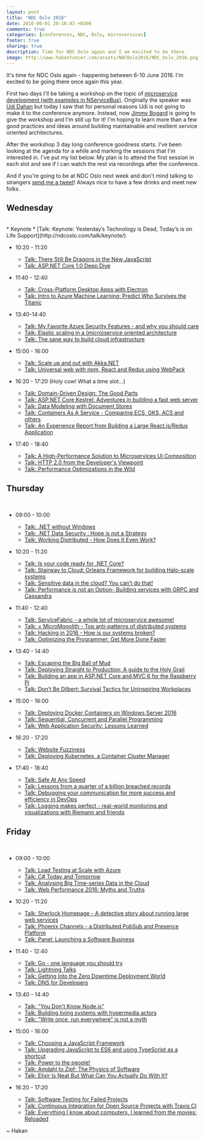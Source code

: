 ```yaml
---
layout: post
title: "NDC Oslo 2016"
date: 2016-06-01 20:16:43 +0200
comments: true
categories: [conferences, NDC, Oslo, microservices]
footer: true
sharing: true
description: Time for NDC Oslo again and I am excited to be there
image: http://www.hakantuncer.com/assets/NDCOslo2016/NDC_Oslo_2016.png 
---
```


It's time for NDC Oslo again - happening between 6-10 June 2016. I'm excited to be going there once again 
this year.

First two days I'll be taking a workshop on the topic of [microservice development (with examples in NServiceBus)](http://ndcoslo.com/workshop/microservice-development-with-examples-in-nservicebus/).
Originally the speaker was [Udi Dahan](https://twitter.com/UdiDahan) but today I saw that for 
personal reasons Udi is not going to make it to the conference anymore. Instead, now [Jimmy Bogard](https://twitter.com/jbogard) 
is going to give the workshop and I'm still up for it! I'm hoping to learn more than a few good practices and ideas
around building maintainable and resilient service oriented architectures.

After the workshop 3 day long conference goodness starts. I've been looking at the agenda for a while and marking 
the sessions that I'm interested in. I've put my list below. My plan is to attend the first session 
in each slot and see if I can watch the rest via recordings after the conference.

And if you're going to be at NDC Oslo next week and don't mind talking to strangers [send me a tweet](https://twitter.com/hakant)! 
Always nice to have a few drinks and meet new folks.

## Wednesday
<br/>
* Keynote
  * [Talk: Keynote: Yesterday’s Technology is Dead, Today’s is on Life Support](http://ndcoslo.com/talk/keynote/)

* 10:20 - 11:20
  * [Talk: There Still Be Dragons in the New JavaScript](http://ndcoslo.com/talk/dragons_in_new_javascript/)
  * [Talk: ASP.NET Core 1.0 Deep Dive](http://ndcoslo.com/talk/asp.net-core-1.0-deep-dive/)
  
* 11:40 - 12:40
  * [Talk: Cross-Platform Desktop Apps with Electron](http://ndcoslo.com/talk/cross-platform-desktop-apps-with-electron/)
  * [Talk: Intro to Azure Machine Learning: Predict Who Survives the Titanic](http://ndcoslo.com/talk/intro-to-azure-machine-learning-predict-who-survives-the-titanic/)
  
* 13:40-14:40
  * [Talk: My Favorite Azure Security Features - and why you should care](http://ndcoslo.com/talk/my-favorite-azure-security-features-and-why-you-should-care/)
  * [Talk: Elastic scaling in a (micro)service oriented architecture](http://ndcoslo.com/talk/elastic-scaling-in-a-microservice-oriented-architecture/)
  * [Talk: The sane way to build cloud infrastructure](http://ndcoslo.com/talk/the-sane-way-to-build-cloud-infrastructure/)
  
* 15:00 - 16:00
  * [Talk: Scale up and out with Akka.NET](http://ndcoslo.com/talk/scale-up-and-out-with-akka-net/)
  * [Talk: Universal web with npm, React and Redux using WebPack](http://ndcoslo.com/talk/universal-web-with-npm-react-and-redux-using-webpack/)
  
* 16:20 - 17:20 (Holy cow! What a time slot...)
  * [Talk: Domain-Driven Design: The Good Parts](http://ndcoslo.com/talk/domain-driven-design-the-good-parts/)
  * [Talk: ASP.NET Core Kestrel: Adventures in building a fast web server](http://ndcoslo.com/talk/asp.net-core-kestrel-adventures-in-building-a-fast-web-server/)
  * [Talk: Data Modeling with Document Stores](http://ndcoslo.com/talk/data-modeling-with-document-stores/)
  * [Talk: Containers As A Service - Comparing ECS, GKS, ACS and others](http://ndcoslo.com/talk/containers-as-a-service-comparing-ecs-gks-acs-and-others/)
  * [Talk: An Experience Report from Building a Large React.js/Redux Application](http://ndcoslo.com/talk/an-experience-report-from-building-a-large-react-js-redux-application/)
  
* 17:40 - 18:40
  * [Talk: A High-Performance Solution to Microservices UI Composition](http://ndcoslo.com/talk/a-high-performance-solution-to-microservices-ui-composition/)
  * [Talk: HTTP 2.0 from the Developer's Viewpoint](http://ndcoslo.com/talk/http-2-0-from-the-developers-viewpoint/)
  * [Talk: Performance Optimizations in the Wild](http://ndcoslo.com/talk/performance-optimizations-in-the-wild/)

## Thursday
<br/>

* 09:00 - 10:00
  * [Talk: .NET without Windows](http://ndcoslo.com/talk/net-without-windows/)
  * [Talk: .NET Data Security : Hope is not a Strategy](http://ndcoslo.com/talk/net-data-security-hope-is-not-a-strategy/)
  * [Talk: Working Distributed - How Does It Even Work?](http://ndcoslo.com/talk/working-distributed-how-does-it-even-work/)
  
* 10:20 - 11:20
  * [Talk: Is your code ready for .NET Core?](http://ndcoslo.com/talk/is-your-code-ready-for-net-core/)
  * [Talk: Stairway to Cloud: Orleans Framework for building Halo-scale systems](http://ndcoslo.com/talk/stairway-to-cloud-orleans-framework-for-building-halo-scale-systems/)
  * [Talk: Sensitive data in the cloud? You can’t do that!](http://ndcoslo.com/talk/sensitive-data-in-the-cloud-you-cant-do-that/)
  * [Talk: Performance is not an Option- Building services with GRPC and Cassandra](http://ndcoslo.com/talk/performance-is-not-an-option-building-services-with-grpc-and-cassandra/)
  
* 11:40 - 12:40
  * [Talk: ServiceFabric - a whole lot of microservice awesome!](http://ndcoslo.com/talk/servicefabric-a-whole-lot-of-microservice-awesome/)
  * [Talk: × MicroMonolith - Top anti-patterns of distributed systems](http://ndcoslo.com/talk/micromonolith-top-anti-patterns-of-distributed-systems/)
  * [Talk: Hacking in 2016 - How is our systems broken?](http://ndcoslo.com/talk/hacking-in-2016-how-is-our-systems-broken/)
  * [Talk: Optimizing the Programmer: Get More Done Faster](http://ndcoslo.com/talk/optimizing-the-programmer-get-more-done-faster/)
  
* 13:40 - 14:40
  * [Talk: Escaping the Big Ball of Mud](http://ndcoslo.com/talk/escaping-the-big-ball-of-mud/)
  * [Talk: Deploying Straight to Production: A guide to the Holy Grail](http://ndcoslo.com/talk/deploying-straight-to-production-a-guide-to-the-holy-grail/)
  * [Talk: Building an app in ASP.NET Core and MVC 6 for the Raspberry Pi](http://ndcoslo.com/talk/building-an-app-in-asp-net-core-and-mvc-6-for-the-raspberry-pi/)
  * [Talk: Don’t Be Dilbert: Survival Tactics for Uninspiring Workplaces](http://ndcoslo.com/talk/dont-be-dilbert-survival-tactics-for-uninspiring-workplaces/)
  
* 15:00 - 16:00
  * [Talk: Deploying Docker Containers on Windows Server 2016](http://ndcoslo.com/talk/deploying-docker-containers-on-windows-server-2016/)
  * [Talk: Sequential, Concurrent and Parallel Programming](http://ndcoslo.com/talk/sequential-concurrent-and-parallel-programming/)
  * [Talk: Web Application Security: Lessons Learned](http://ndcoslo.com/talk/web-application-security-lessons-learned/)
  
* 16:20 - 17:20
  * [Talk: Website Fuzziness](http://ndcoslo.com/talk/website-fuzziness/)
  * [Talk: Deploying Kubernetes, a Container Cluster Manager](http://ndcoslo.com/talk/deploying-kubernetes-a-container-cluster-manager/)
  
* 17:40 - 18:40
  * [Talk: Safe At Any Speed](http://ndcoslo.com/talk/safe-at-any-speed/)
  * [Talk: Lessons from a quarter of a billion breached records](http://ndcoslo.com/talk/lessons-from-a-quarter-of-a-billion-breached-records/)
  * [Talk: Debugging your communication for more success and efficiency in DevOps](http://ndcoslo.com/talk/debugging-your-communication-for-more-success-and-efficiency-in-devops/)
  * [Talk: Logging makes perfect - real-world monitoring and visualizations with Riemann and friends](http://ndcoslo.com/talk/logging-makes-perfect-real-world-monitoring-and-visualizations-with-riemann-and-friends/)

## Friday
<br/>

* 09:00 - 10:00
  * [Talk: Load Testing at Scale with Azure](http://ndcoslo.com/talk/load-testing-at-scale-with-azure/)
  * [Talk: C# Today and Tomorrow](http://ndcoslo.com/talk/c-today-and-tomorrow/)
  * [Talk: Analysing Big Time-series Data in the Cloud](http://ndcoslo.com/talk/analysing-big-time-series-data-in-the-cloud/)
  * [Talk: Web Performance 2016: Myths and Truths](http://ndcoslo.com/talk/web-performance-2016-myths-and-truths/)

* 10:20 - 11:20
  * [Talk: Sherlock Homepage - A detective story about running large web services](http://ndcoslo.com/talk/sherlock-homepage-a-detective-story-about-running-large-web-services/)
  * [Talk: Phoenix Channels - a Distributed PubSub and Presence Platform](http://ndcoslo.com/talk/phoenix_channels/)
  * [Talk: Panel: Launching a Software Business](http://ndcoslo.com/talk/panel-launching-a-software-business/)

* 11:40 - 12:40
  * [Talk: Go - one language you should try](http://ndcoslo.com/talk/go-one-language-you-should-try/)
  * [Talk: Lightning Talks](http://ndcoslo.com/talk/lightning-talks-2/)
  * [Talk: Getting Into the Zero Downtime Deployment World](http://ndcoslo.com/talk/getting-into-the-zero-downtime-deployment-world/)
  * [Talk: DNS for Developers](http://ndcoslo.com/talk/dns-for-developers/)

* 13:40 - 14:40
  * [Talk: "You Don't Know Node.js"](http://ndcoslo.com/talk/you-dont-know-node-js/)
  * [Talk: Building living systems with hypermedia actors](http://ndcoslo.com/talk/building-living-systems-with-hypermedia-actors/)
  * [Talk: "Write once, run everywhere" is not a myth](http://ndcoslo.com/talk/write-once-run-everywhere-is-not-a-myth/)

* 15:00 - 16:00
  * [Talk: Choosing a JavaScript Framework](http://ndcoslo.com/talk/choosing-a-javascript-framework/)
  * [Talk: Upgrading JavaScript to ES6 and using TypeScript as a shortcut](http://ndcoslo.com/talk/upgrading-javascript-to-es6-and-using-typescript-as-a-shortcut/)
  * [Talk: Power to the people!](http://ndcoslo.com/talk/power-to-the-people/)
  * [Talk: Amdahl to Zipf: The Physics of Software](http://ndcoslo.com/talk/amdahl-to-zipf-the-physics-of-software/)
  * [Talk: Elixir Is Neat But What Can You Actually Do With It?](http://ndcoslo.com/talk/elixir-is-neat-but-what-can-you-actually-do-with-it/)

* 16:20 - 17:20
  * [Talk: Software Testing for Failed Projects](http://ndcoslo.com/talk/software-testing-for-failed-projects/)
  * [Talk: Continuous Integration for Open Source Projects with Travis CI](http://ndcoslo.com/talk/continuous-integration-for-open-source-projects-with-travis-ci/)
  * [Talk: Everything I know about computers, I learned from the movies: Reloaded](http://ndcoslo.com/talk/everything-i-know-about-computers-i-learned-from-the-movies-reloaded/)
  
~ Hakan 



